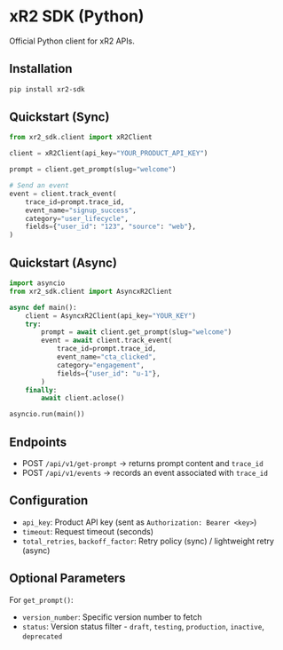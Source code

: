 # xR2 SDK (Python)

Official Python client for xR2 APIs.

## Installation

```bash
pip install xr2-sdk
```

## Quickstart (Sync)

```python
from xr2_sdk.client import xR2Client

client = xR2Client(api_key="YOUR_PRODUCT_API_KEY")

prompt = client.get_prompt(slug="welcome")

# Send an event
event = client.track_event(
    trace_id=prompt.trace_id,
    event_name="signup_success",
    category="user_lifecycle",
    fields={"user_id": "123", "source": "web"},
)
```

## Quickstart (Async)

```python
import asyncio
from xr2_sdk.client import AsyncxR2Client

async def main():
    client = AsyncxR2Client(api_key="YOUR_KEY")
    try:
        prompt = await client.get_prompt(slug="welcome")
        event = await client.track_event(
            trace_id=prompt.trace_id,
            event_name="cta_clicked",
            category="engagement",
            fields={"user_id": "u-1"},
        )
    finally:
        await client.aclose()

asyncio.run(main())
```

## Endpoints

- POST `/api/v1/get-prompt` → returns prompt content and `trace_id`
- POST `/api/v1/events` → records an event associated with `trace_id`

## Configuration

- `api_key`: Product API key (sent as `Authorization: Bearer <key>`)
- `timeout`: Request timeout (seconds)
- `total_retries`, `backoff_factor`: Retry policy (sync) / lightweight retry (async)

## Optional Parameters

For `get_prompt()`:
- `version_number`: Specific version number to fetch
- `status`: Version status filter - `draft`, `testing`, `production`, `inactive`, `deprecated`


